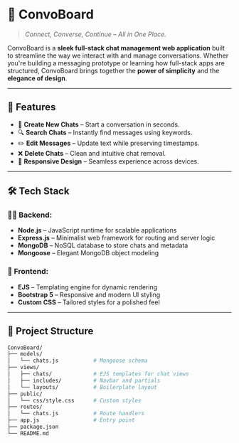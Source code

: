 # 💬 ConvoBoard

> _Connect, Converse, Continue – All in One Place._

ConvoBoard is a **sleek full-stack chat management web application** built to streamline the way we interact with and manage conversations. Whether you're building a messaging prototype or learning how full-stack apps are structured, ConvoBoard brings together the **power of simplicity** and the **elegance of design**.

---

## 🚀 Features

- 📝 **Create New Chats** – Start a conversation in seconds.
- 🔍 **Search Chats** – Instantly find messages using keywords.
- ✏️ **Edit Messages** – Update text while preserving timestamps.
- ❌ **Delete Chats** – Clean and intuitive chat removal.
- 📱 **Responsive Design** – Seamless experience across devices.

---

## 🛠 Tech Stack

### 👨‍💻 Backend:
- **Node.js** – JavaScript runtime for scalable applications
- **Express.js** – Minimalist web framework for routing and server logic
- **MongoDB** – NoSQL database to store chats and metadata
- **Mongoose** – Elegant MongoDB object modeling

### 🎨 Frontend:
- **EJS** – Templating engine for dynamic rendering
- **Bootstrap 5** – Responsive and modern UI styling
- **Custom CSS** – Tailored styles for a polished feel

---

## 🧱 Project Structure

```bash
ConvoBoard/
├── models/
│   └── chats.js           # Mongoose schema
├── views/
│   ├── chats/             # EJS templates for chat views
│   ├── includes/          # Navbar and partials
│   └── layouts/           # Boilerplate layout
├── public/
│   └── css/style.css      # Custom styles
├── routes/
│   └── chats.js           # Route handlers
├── app.js                 # Entry point
├── package.json
└── README.md
